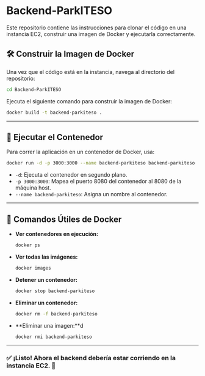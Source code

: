 # Backend-ParkITESO

Este repositorio contiene las instrucciones para clonar el código en una instancia EC2, construir una imagen de Docker y ejecutarla correctamente.

## 🛠 Construir la Imagen de Docker

Una vez que el código está en la instancia, navega al directorio del repositorio:

```sh
cd Backend-ParkITESO
```

Ejecuta el siguiente comando para construir la imagen de Docker:

```sh
docker build -t backend-parkiteso .
```

---

## 🚀 Ejecutar el Contenedor

Para correr la aplicación en un contenedor de Docker, usa:

```sh
docker run -d -p 3000:3000 --name backend-parkiteso backend-parkiteso
```

- `-d`: Ejecuta el contenedor en segundo plano.
- `-p 3000:3000`: Mapea el puerto 8080 del contenedor al 8080 de la máquina host.
- `--name backend-parkiteso`: Asigna un nombre al contenedor.

---

## 📌 Comandos Útiles de Docker

- **Ver contenedores en ejecución:**
  ```sh
  docker ps
  ```
- **Ver todas las imágenes:**
  ```sh
  docker images
  ```
- **Detener un contenedor:**
  ```sh
  docker stop backend-parkiteso
  ```
- **Eliminar un contenedor:**
  ```sh
  docker rm -f backend-parkiteso
  ```
- **Eliminar una imagen:**d
  ```sh
  docker rmi backend-parkiteso
  ```

---

### ✅ ¡Listo! Ahora el backend debería estar corriendo en la instancia EC2. 🎉
